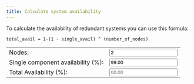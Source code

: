 ```yaml
---
title: Calculate system availability
---
```


To calculate the availability of redundant systems you can
use this formula:

```
total_avail = 1-(1 - single_avail) ^ (number_of_nodes)
```

<form action="">
<table>
  <tr><td>Nodes:</td><td> <input type="number" id="nodes" name="nodes" min="1" maxlength="4" value="2" onchange="myCalculation();" /></td></tr>
  <tr><td>Single component availability (%):</td><td><input type="number" id="savail" name="savail" min="0.10" step="any" maxlength="10" value="99.00" onchange="myCalculation();" /></td></tr>
  <tr><td>Total Availability (%): </td><td><input name="total" id="total" type="number" maxlength="20" min="0" placeholder="00.00" readonly="true" /> </td></tr>
</table>
</form>

<script>
function myCalculation() {
var nodes = parseInt(document.getElementById('nodes').value,10);
var sava = parseFloat(document.getElementById('savail').value);
var result = (1-(1-sava/100.0)**(nodes))*100
document.getElementById('total').value = result
}
</script>

